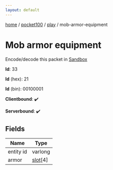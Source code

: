 ```yaml
---
layout: default
---
```


[home](/)  /  [pocket100](/protocol/pocket100)  /  [play](/protocol/pocket100/play)  /  mob-armor-equipment

# Mob armor equipment

Encode/decode this packet in [Sandbox](../../../sandbox/pocket100#play.mob_armor_equipment)

**Id**: 33

**Id** (hex): 21

**Id** (bin): 00100001

**Clientbound**: ✔️

**Serverbound**: ✔️

## Fields

Name | Type
---|---
entity id | varlong
armor | [slot](/protocol/pocket100/types/slot)[4]
